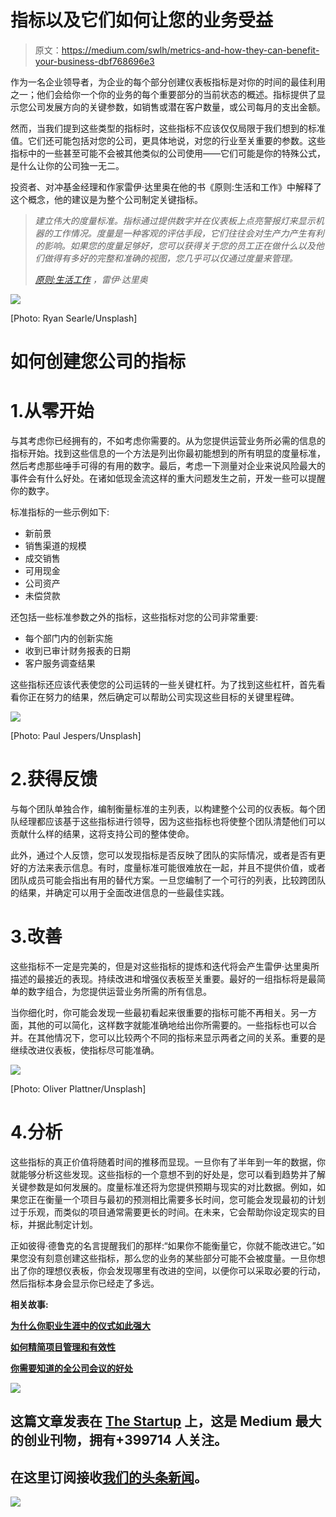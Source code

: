 # 指标以及它们如何让您的业务受益

> 原文：<https://medium.com/swlh/metrics-and-how-they-can-benefit-your-business-dbf768696e3>

作为一名企业领导者，为企业的每个部分创建仪表板指标是对你的时间的最佳利用之一；他们会给你一个你的业务的每个重要部分的当前状态的概述。指标提供了显示您公司发展方向的关键参数，如销售或潜在客户数量，或公司每月的支出金额。

然而，当我们提到这些类型的指标时，这些指标不应该仅仅局限于我们想到的标准值。它们还可能包括对您的公司，更具体地说，对您的行业至关重要的参数。这些指标中的一些甚至可能不会被其他类似的公司使用——它们可能是你的特殊公式，是什么让你的公司独一无二。

投资者、对冲基金经理和作家雷伊·达里奥在他的书《原则:生活和工作》中解释了这个概念，他的建议是为整个公司制定关键指标。

> *建立伟大的度量标准。指标通过提供数字并在仪表板上点亮警报灯来显示机器的工作情况。度量是一种客观的评估手段，它们往往会对生产力产生有利的影响。如果您的度量足够好，您可以获得关于您的员工正在做什么以及他们做得有多好的完整和准确的视图，您几乎可以仅通过度量来管理。*
> 
> [*原则:生活工作*](https://www.amazon.com/Principles-Life-Work-Ray-Dalio/dp/1501124021) *，雷伊·达里奥*

![](img/ff0c9ec61b55696862ae47e6cc6337dd.png)

[Photo: Ryan Searle/Unsplash]

# 如何创建您公司的指标

# 1.从零开始

与其考虑你已经拥有的，不如考虑你需要的。从为您提供运营业务所必需的信息的指标开始。找到这些信息的一个方法是列出你最初能想到的所有明显的度量标准，然后考虑那些唾手可得的有用的数字。最后，考虑一下测量对企业来说风险最大的事件会有什么好处。在诸如低现金流这样的重大问题发生之前，开发一些可以提醒你的数字。

标准指标的一些示例如下:

*   新前景
*   销售渠道的规模
*   成交销售
*   可用现金
*   公司资产
*   未偿贷款

还包括一些标准参数之外的指标，这些指标对您的公司非常重要:

*   每个部门内的创新实施
*   收到已审计财务报表的日期
*   客户服务调查结果

这些指标还应该代表使您的公司运转的一些关键杠杆。为了找到这些杠杆，首先看看你正在努力的结果，然后确定可以帮助公司实现这些目标的关键里程碑。

![](img/54f2b991046513099ebebc945e07fd25.png)

[Photo: Paul Jespers/Unsplash]

# 2.获得反馈

与每个团队单独合作，编制衡量标准的主列表，以构建整个公司的仪表板。每个团队经理都应该基于这些指标进行领导，因为这些指标也将使整个团队清楚他们可以贡献什么样的结果，这将支持公司的整体使命。

此外，通过个人反馈，您可以发现指标是否反映了团队的实际情况，或者是否有更好的方法来表示信息。有时，度量标准可能很难放在一起，并且不提供价值，或者团队成员可能会指出有用的替代方案。一旦您编制了一个可行的列表，比较跨团队的结果，并确定可以用于全面改进信息的一些最佳实践。

# 3.改善

这些指标不一定是完美的，但是对这些指标的提炼和迭代将会产生雷伊·达里奥所描述的最接近的表现。持续改进和增强仪表板至关重要。最好的一组指标将是最简单的数字组合，为您提供运营业务所需的所有信息。

当你细化时，你可能会发现一些最初看起来很重要的指标可能不再相关。另一方面，其他的可以简化，这样数字就能准确地给出你所需要的。一些指标也可以合并。在其他情况下，您可以比较两个不同的指标来显示两者之间的关系。重要的是继续改进仪表板，使指标尽可能准确。

![](img/e01a94ab1bb96314bf85cbf3554bfcc8.png)

[Photo: Oliver Plattner/Unsplash]

# 4.分析

这些指标的真正价值将随着时间的推移而显现。一旦你有了半年到一年的数据，你就能够分析这些发现。这些指标的一个意想不到的好处是，您可以看到趋势并了解关键参数是如何发展的。度量标准还将为您提供预期与现实的对比数据。例如，如果您正在衡量一个项目与最初的预测相比需要多长时间，您可能会发现最初的计划过于乐观，而类似的项目通常需要更长的时间。在未来，它会帮助你设定现实的目标，并据此制定计划。

正如彼得·德鲁克的名言提醒我们的那样:“如果你不能衡量它，你就不能改进它。”如果您没有刻意创建这些指标，那么您的业务的某些部分可能不会被度量。一旦你想出了你的理想仪表板，你会发现哪里有改进的空间，以便你可以采取必要的行动，然后指标本身会显示你已经走了多远。

**相关故事:**

[**为什么你职业生涯中的仪式如此强大**](/swlh/why-rituals-in-your-professional-life-are-so-powerful-ae4047271b7a)

[**如何精简项目管理和有效性**](/swlh/how-to-streamline-project-management-and-effectiveness-e4eb93076b53)

[**你需要知道的全公司会议的好处**](/swlh/the-benefits-of-company-wide-meetings-you-need-to-know-8bbb4163fe52)

[![](img/308a8d84fb9b2fab43d66c117fcc4bb4.png)](https://medium.com/swlh)

## 这篇文章发表在 [The Startup](https://medium.com/swlh) 上，这是 Medium 最大的创业刊物，拥有+399714 人关注。

## 在这里订阅接收[我们的头条新闻](http://growthsupply.com/the-startup-newsletter/)。

[![](img/b0164736ea17a63403e660de5dedf91a.png)](https://medium.com/swlh)